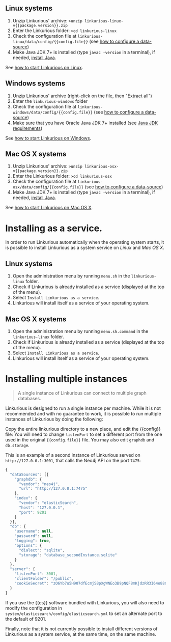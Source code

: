 ## Linux systems
1. Unzip Linkurious' archive: `>unzip linkurious-linux-v{{package.version}}.zip`
2. Enter the Linkurious folder: `>cd linkurious-linux`
3. Check the configuration file at `linkurious-linux/data/config/{{config.file}}` (see [how to configure a data-source](/configure-sources))
4. Make Java JDK 7+ is installed (type `javac -version` in a terminal), if needed, [install Java](/requirements/#java-jdk).  

See [how to start Linkurious on Linux](/start/#linux-systems).

## Windows systems

1. Unzip Linkurious' archive (right-click on the file, then "Extract all")
2. Enter the `linkurious-windows` folder
3. Check the configuration file at `linkurious-windows/data/config/{{config.file}}` (see [how to configure a data-source](/configure-sources)) 
4. Make sure that you have Oracle Java JDK 7+ installed (see [Java JDK requirements](/requirements/#java-jdk))

See [how to start Linkurious on Windows](/start/#windows-systems).

## Mac OS X systems

1. Unzip Linkurious' archive: `>unzip linkurious-osx-v{{package.version}}.zip`
2. Enter the Linkurious folder: `>cd linkurious-osx`
3. Check the configuration file at `linkurious-osx/data/config/{{config.file}}` (see [how to configure a data-source](/configure-sources))
4. Make Java JDK 7+ is installed (type `javac -version` in a terminal), if needed, [install Java](/requirements/#java-jdk).  

See [how to start Linkurious on Mac OS X](/start/#mac-os-x-systems).

# Installing as a service.

In order to run Linkurious automatically when the operating system starts, it is possible to install 
Linkurious as a system service on *Linux* and *Mac OS X*.

## Linux systems

1. Open the administration menu by running `menu.sh` in the `linkurious-linux` folder.
2. Check if Linkurious is already installed as a service (displayed at the top of the menu).
3. Select `Install Linkurious as a service`.
4. Linkurious will install itself as a service of your operating system.

## Mac OS X systems

1. Open the administration menu by running `menu.sh.command` in the `linkurious-linux` folder.
2. Check if Linkurious is already installed as a service (displayed at the top of the menu).
3. Select `Install Linkurious as a service`.
4. Linkurious will install itself as a service of your operating system.

# Installing multiple instances

> A single instance of Linkurious can connect to multiple graph databases.

Linkurious is designed to run a single instance per machine.
While it is not recommended and with no guarantee to work, it is possible to run multiple instances of Linkurious by doing the following:

Copy the entire linkurious directory to a new place, and edit the {{config}} file:
You will need to change `listenPort` to set a different port from the one used in the original `{{config.file}}` file.
You may also edit `graphdb` and `db.storage`.

This is an example of a second instance of Linkurious served on `http://127.0.0.1:3001`, that calls the Neo4j API on the port `7475`:

```js
{
  "dataSources": [{
    "graphdb": {
      "vendor": "neo4j",
      "url": "http://127.0.0.1:7475"
    },
    "index": {
      "vendor": "elasticSearch",
      "host": "127.0.0.1",
      "port": 9201
    }
  }],
  "db": {
    "username": null,
    "password": null,
    "logging": true,
    "options": {
      "dialect": "sqlite",
      "storage": "database_secondInstance.sqlite"
    }
  },
  "server": {
    "listenPort": 3001,
    "clientFolder": "/public",
    "cookieSecret": "zO6Yb7u5H907dfEcmjS8pXgWNEo3B9pNQF8mKjdzRR3I64o88GrGLWEjqNq1Yx5"
  }
}
```

If you use the {{es}} software bundled with Linkurious, you will also need to
modify the configuration in `system/elasticsearch/config/elasticsearch.yml` to set an alternate port
to the default of 9201.

Finally, note that it is not currently possible to install different versions of Linkurious
as a system service, at the same time, on the same machine.
